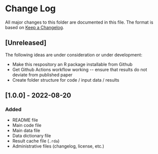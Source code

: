 # Change Log

All major changes to this folder are documented in this file. The format is based on [Keep a Changelog](https://keepachangelog.com/en/1.0.0/).

## [Unreleased]

The following ideas are under consideration or under development:

- Make this respository an R package installable from Github
- Get Github Actions workflow working -- ensure that results do not deviate from published paper
- Create folder structure for code / input data / results

## [1.0.0] - 2022-08-20

### Added

- README file
- Main code file
- Main data file
- Data dictionary file
- Result cache file (`.rda`)
- Administrative files (changelog, license, etc.)

